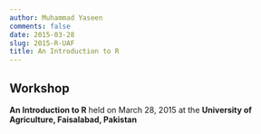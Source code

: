 ```yaml
---
author: Muhammad Yaseen
comments: false
date: 2015-03-28
slug: 2015-R-UAF
title: An Introduction to R
---
```


## Workshop
**An Introduction to R** held on March 28, 2015 at the **University of Agriculture, Faisalabad, Pakistan**